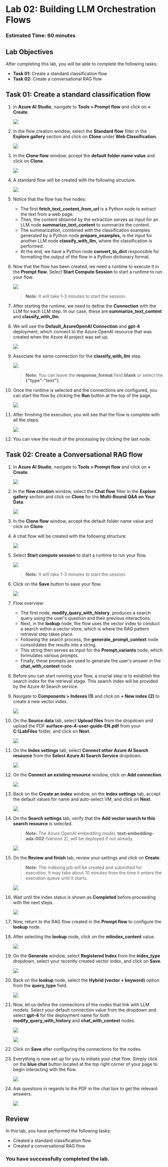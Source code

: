 # Lab 02: Building LLM Orchestration Flows

### Estimated Time: 60 minutes

## Lab Objectives

After completing this lab, you will be able to complete the following tasks:

- **Task 01:** Create a standard classification flow
- **Task 02:** Create a conversational RAG flow

## Task 01: Create a standard classification flow

1. In **Azure AI Studio**, navigate to **Tools > Prompt flow** and click on **+ Create**.

   ![](media/+create-prompt-flow.png)

1. In the flow creation window, select the **Standard flow** filter in the **Explore gallery** section and click on **Clone** under **Web Classification.**

   ![](media/web-classification-clone.png)

1. In the **Clone flow** window, accept the **default folder name value** and click on **Clone**.

    ![](media/web-clone-flow.png)

1. A standard flow will be created with the following structure:

    ![](media/web-classification-flow.png)

1. Notice that the flow has five nodes:

   - The first **fetch_text_content_from_url** is a Python node to extract the text from a web page.
   - Then, the content obtained by the extraction serves as input for an LLM node **summarize_text_content** to summarize the content.
   - The summarization, combined with the classification examples generated by a Python node **prepare_examples,** is the input for another LLM node **classify_with_llm,** where the classification is performed.
   - At the end, we have a Python node **convert_to_dict** responsible for formatting the output of the flow in a Python dictionary format.
  
1. Now that the flow has been created, we need a runtime to execute it in the **Prompt flow.** Select **Start Compute Session** to start a runtime to run your flow.

    ![](media/multi-round-start-compute.png)

   >**Note:** It will take 1-3 minutes to start the session.

1. After starting the runtime, we need to define the **Connection** with the LLM for each LLM step. In our case, these are **summarize_text_content** and **classify_with_llm**.

1. We will use the **Default_AzureOpenAI Connection** and **gpt-4** deployment, which connect to the Azure OpenAI resource that was created when the Azure AI project was set up.

   ![](media/chat-with-context.png)

1. Associate the same connection for the **classify_with_llm** step.

   ![](media/web-classify-with-llm.png)

   >**Note:** You can leave the **response_format** field **blank** or select the **{"type":"text"}**.

1. Once the runtime is selected and the connections are configured, you can start the flow by clicking the **Run** button at the top of the page.

   ![](media/web-classification-run.png)

1. After finishing the execution, you will see that the flow is complete with all the steps.

   ![](media/web-flow-completed-steps.png)

1. You can view the result of the processing by clicking the last node.

## Task 02: Create a Conversational RAG flow

1. In **Azure AI Studio**, navigate to **Tools > Prompt flow** and click on **+ Create**.

   ![](media/multi-rag-flow.png)

1. In the **flow creation** window, select the **Chat flow** filter in the **Explore gallery** section and click on **Clone** for the **Multi-Round Q&A on Your Data**.

   ![](media/multi-round-chat-flow-clone.png)

1. In the **Clone flow** window, accept the default folder name value and click on **Clone**.

1. A chat flow will be created with the following structure:

   ![](media/multi-round-flow.png)

1. Select **Start compute session** to start a runtime to run your flow.

   ![](media/multi-round-start-compute.png)

   >**Note:** It will take 1-3 minutes to start the session.

1. Click on the **Save** button to save your flow.

   ![](media/multi-round-save.png)

1. Flow overview:

   - The first node, **modify_query_with_history**, produces a search query using the user's question and their previous interactions.
   - Next, in the **lookup** node, the flow uses the vector index to conduct a search within a vector store, which is where the RAG pattern retrieval step takes place.
   - Following the search process, the **generate_prompt_context** node consolidates the results into a string.
   - This string then serves as input for the **Prompt_variants** node, which formulates various prompts.
   - Finally, these prompts are used to generate the user's answer in the **chat_with_context** node.

1. Before you can start running your flow, a crucial step is to establish the search index for the retrieval stage. This search index will be provided by the Azure AI Search service.

1. Navigate to **Components > Indexes (1)** and click on **+ New index (2)** to create a new vector index.

   ![](media/+create-new-index.png)

1. On the **Source data** tab, select **Upload files** from the dropdown and upload the PDF **surface-pro-4-user-guide-EN.pdf** from your **C:\LabFiles** folder, and click on **Next**.

   ![](media/upload-files-indexes.png)

1. On the **Index settings** tab, select **Connect other Azure AI Search resource** from the **Select Azure AI Search Service** dropdown.

   ![](media/connect-ai-resource-indexes.png)

1. On the **Connect an existing resource** window, click on **Add connection**.

   ![](media/add-connection-indexes.png)

1. Back on the **Create an index** window, on the **Index settings** tab, accept the default values for name and auto-select VM, and click on **Next**.
   
   ![](media/auto-select-vm-indexes.png)

1. On the **Search settings** tab, verify that the **Add vector search to this search resource** is selected.

   >**Note:** The Azure OpenAI embedding model, **text-embedding-ada-002** (Version 2), will be deployed if not already.

   ![](media/add-vector-indexes.png)

1. On the **Review and finish** tab, review your settings and click on **Create**.

   >**Note:** The indexing job will be created and submitted for execution. It may take about 10 minutes from the time it enters the execution queue until it starts.

   ![](media/review-create-index.png)

1. Wait until the index status is shown as **Completed** before proceeding with the next steps.

   ![](media/index-complete-status.png)

1. Now, return to the RAG flow created in the **Prompt flow** to configure the **lookup** node.

1. After selecting the **lookup** node, click on the **mlindex_content** value.

   ![](media/lookup-node-mlindex.png)

1. On the **Generate** window, select **Registered Index** from the **index_type** dropdown, select your recently created vector index, and click on **Save**.

   ![](media/generate-index-save.png)

1. Back on the **lookup** node, select the **Hybrid (vector + keyword)** option from the **query_type** field.

   ![](media/lookup-node-query-type.png)

1. Now, let us define the connections of the nodes that link with LLM models. Select your default connection value from the dropdown and select **gpt-4** for the deployment name for both **modify_query_with_history** and **chat_with_context** nodes.

   ![](media/web-summarize-text-content.png)

   ![](media/web-classify-with-llm.png)

1. Click on **Save** after configuring the connections for the nodes.

1. Everything is now set up for you to initiate your chat flow. Simply click on the **blue chat** button located at the top right corner of your page to begin interacting with the flow.

   ![](media/multi-rag-flow-chat.png)
   
1. Ask questions in regards to the PDF in the chat box to get the relevant answers.

   ![](media/multi-rag-flow-chat-box.png)


## Review

In this lab, you have performed  the following tasks:

- Created a standard classification flow
- Created a conversational RAG flow

### You have successfully completed the lab.
















































